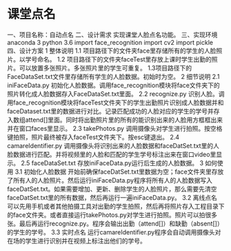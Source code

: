 # 课堂点名
一、项目名称：自动点名
二、设计需求
	实现课堂人脸点名功能。
三、实现环境
	anaconda 3
	python 3.6
	import face_recognition
	import cv2
	import pickle
四、设计方案
	1 整体说明
		1.1 项目路径下的文件夹face里存储所有的学生的人脸照片。以学号命名。
1.2 项目路径下的文件夹faceTest里存放上课时学生出勤的照片。可以放置多张照片。多张照片里的学生可重复。
1.3项目路径下的FaceDataSet.txt文件里存储所有学生的人脸数据。初始时为空。
	2 细节说明
		2.1 iniFaceData.py
初始化人脸数据。调用face_recognition模块将face文件夹下的照片转化成人脸数据存入FaceDataSet.txt里面。
		2.2 recognize.py
识别人脸。调用face_recognition模块将faceTest文件夹下的学生出勤照片识别成人脸数据并和faceDataset.txt里的数据进行对比。记录匹配成功的人脸对应的学生的学号并存入数组attend[]里面。同时将出勤照片里的所有的能识别出来的人脸用方框框出来并在窗口faces里显示。
		2.3 takePhotos.py
调用摄像头对学生进行拍照。按空格键拍照，照片最终被存入faceTest文件夹下。按esc键退出。
		2.4 camareIdentifier.py
调用摄像头将识别出来的人脸数据和faceDatSet.txt里的人脸数据进行匹配。并将视频里的人脸和匹配的学生学号标注出来在窗口video里显示。
		2.5 faceDataSet.txt
			存放iniFaceData.py运行后生成的人脸数据。
	3 如何使用
		3.1 初始化人脸数据
开始前确保faceDatSet.txt里数据为空；face文件夹里存放了所有人的人脸照片。然后运行iniFaceData.py程序将所有人的人脸数据写入faceDatSet.txt。如果需要增加、更新、删除学生的人脸照片，那么需要先清空faceDatSet.txt里的所有数据，然后再运行一遍iniFaceData.py。
		3.2 离线点名
可以先用手机或者其他拍摄工具对出勤的学生拍照，然后再将照片存入工程目录下的face文件夹。或者直接运行takePhotos.py对学生进行拍照。照片可以拍很多张。最后再运行recognize.py。程序会输出出勤（attend[]）和缺勤（absent[]）的学生的学号。
		3.3 实时点名
运行camareIdentifier.py程序会自动调用摄像头对在场的学生进行识别并在视频上标注出他们的学号。

